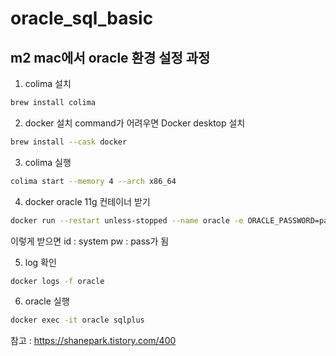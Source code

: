 # oracle_sql_basic
## m2 mac에서 oracle 환경 설정 과정
1. colima 설치

``` bash
brew install colima
```

2. docker 설치
command가 어려우면 Docker desktop 설치

``` bash
brew install --cask docker
```

3. colima 실행

``` bash
colima start --memory 4 --arch x86_64
```

4. docker oracle 11g 컨테이너 받기

``` bash
docker run --restart unless-stopped --name oracle -e ORACLE_PASSWORD=pass -p 1521:1521 -d gvenzl/oracle-xe
```
이렇게 받으면 
id : system
pw : pass가 됨

5. log 확인
``` bash
docker logs -f oracle
```

6. oracle 실행

``` bash
docker exec -it oracle sqlplus
```

참고 : https://shanepark.tistory.com/400